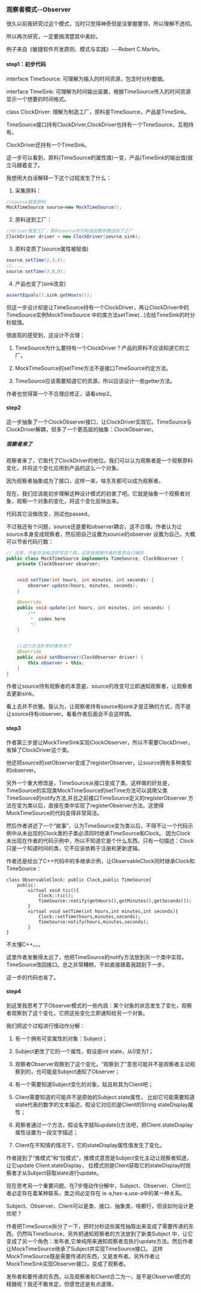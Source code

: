 ### 观察者模式--Observer

很久以前我研究过这个模式，当时只觉得神奇但是没掌握要领，所以理解不透彻。

所以再次研究，一定要搞清楚其中奥妙。

例子来自《敏捷软件开发原则、模式与实践》---Robert C.Martin。

#### step1：初步代码

interface TimeSource: 可理解为输入的时间资源，包含时分秒数据。

interface TimeSink: 可理解为时间输出装置，根据TimeSource传入的时间资源显示一个想要的时间格式。

class ClockDriver: 理解为制造工厂，原料是TimeSource，产品是TimeSink。

TimeSource接口持有ClockDriver,ClockDriver也持有一个TimeSource，互相持有。

ClockDriver还持有一个TimeSink。

这一步可以看到，原料(TimeSource的属性值)一变，产品(TimeSink的输出值)就立马跟着变了。

我想用大白话解释一下这个过程发生了什么：

1. 采集原料：
```java
//source就是原料
MockTimeSource source=new MockTimeSource();
```
2. 原料送到工厂：
```java
//driver就是工厂，原料source作为构造函数参数送到了工厂
ClockDriver driver = new ClockDriver(source,sink);
```

3. 原料变质了(source属性被赋值)
```java
source.setTime(2,3,4);
//.....
source.setTime(7,8,9);

``` 

4. 产品也变了(sink改变)
```java
assertEquals(7,sink.getHours());
```


但这一步设计却是让TimeSource持有一个ClockDriver，再让ClockDriver中的TimeSource实例MockTimeSource
中的类方法setTime(...)去给TimeSink的时分秒赋值。

很直观的感受到，这设计不合理：

1. TimeSource为什么要持有一个ClockDriver？产品的原料不应该知道它的工厂。

2. MockTimeSource的setTime方法不是接口TimeSource约定方法。

3. TimeSource应该需要知道它的资源，所以应该设计一些getter方法。

作者也觉得第一个不合理应修正，请看step2。

#### step2

这一步抽象了一个ClockObserver接口，让ClockDriver实现它。TimeSource与ClockDriver解耦，但多了一个更高层的抽象：ClockObserver。

##### 观察者来了

观察者来了，它取代了ClockDriver的地位。我们可以认为观察者是一个观察原料变化，并将这个变化应用到产品的这么一个对象。

因为观察者抽象成为了接口，这样一来，啥东东都可以成为观察者。


现在，我们应该能初步理解这种设计模式的初衷了吧。它就是抽象一个观察者对象，观察一个对象的变化，将这个变化反映出来。

代码其它没做改变，测试也passed。

不过我还有个问题，source还是要和observer耦合，这不合理。作者认为让source本身变成观察者，然后把自己设置为source的observer
设置为自己，大概可以节省代码行数：
```java
// 注意，作者并没有这样写这个类，这是我根据作者的意思自己编的
public class MockTimeSource implements TimeSource, ClockObserver {
    private ClockObserver observer;


    void setTime(int hours, int minutes, int seconds) {
        observer.update(hours, minutes, seconds);
    }

    @Override
    public void update(int hours, int minutes, int seconds) {
        /**
         *  codes here 
         */
    }


    //这个方法形参好像多余了
    @Override
    public void setObserver(ClockObserver driver) {
        this.observer = this;
    }
}

```

作者让source持有观察者的本意是，source的改变可立即通知观察者，让观察者去更新sink。

看上去并不优雅。我认为，让观察者持有source和sink才是正确的方式，而不是让source持有observer。看看作者后面会不会这样搞。

#### step3

作者第三步是让MockTimeSink实现ClockObserver，所以不需要ClockDriver，省掉了ClockDriver这个类。

他还把source的setObserver变成了registerObserver，让source拥有多种类型的observer。

另外一个重大修改是，TimeSource从接口变成了类。这样做的好处是，
TimeSource的实现类MockTimeSource的setTime方法可以调用父类TimeSource的notify方法,并且之前接口TimeSource定义的registerObserver
方法在变为类以后，直接在类中实现了registerObserver方法。这使得MockTimeSource的代码变得非常简洁。

然后作者讲述了一个“故事”，认为TimeSource变为类以后，不得不让一个代码示例中从未出现的Clock类的子类必须同时继承TimeSource和Clock。
因为Clock未出现在作者的代码示例中，所以不知道它是个什么东西，只有一句描述：Clock只是一个知道时间的类，它不应该依赖于注册和更新逻辑。

作者还是给出了C++代码中的多继承示例，让ObservableClock同时继承Clock和TimeSource：
```text
class ObservableClock: public Clock,public TimeSource{
    public:
        virtual void tic(){
            Clock::tic();
            TimeSource::notify(getHours(),getMinutes(),getSeconds());
        }
        virtual void setTime(int hours,int minutes,int seconds){
            Clock::setTime(hours,minutes,seconds);
            TimeSource:notify(hours,minutes,seconds);
        }
}
```
不太懂C++。。。

这里作者发散得太远了，他把TimeSource的notify方法放到另一个类中实现，TimeSource改回接口。总之非常糟糕，不如直接跟着我跳到下一步。

这一步的代码也省了。

#### step4

到这里我思考了下Observer模式的一些内涵：某个对象的状态发生了变化，观察者观察到了这个变化，它把这些变化立即通知给另一个对象。

我们把这个过程进行慢动作分解：

1. 有一个拥有可变属性的对象：Subject；

2. Subject更改了它的一个属性，假设是int state，从0变为1；

3. 观察者Observer观察到了这个变化。“观察到了”意思可能并不是观察者主动观察到的，也可能是Subject通知了Observer；

4. 有一个需要知道Subject变化的对象，姑且称其为Client吧；

5. Client需要知道的可能并不是原始的Subject.state属性，
比如它可能需要知道state代表的数字的文本描述，假设它对应的是Client的String stateDisplay属性；

6. 观察者通过一个方法，假设名字就叫update()方法吧，把Client.stateDisplay属性设置为一段文字描述；

7. Client在不知情的情况下，它的stateDisplay属性值发生了变化。

作者提到了“推模式”和“拉模式”，推模式意思是Subject变化主动让观察者知道，让它update Client.stateDisplay，
拉模式则是Client获取它的stateDisplay时观察者才从Subject获取state进行update。

现在思考另一个重要问题。在7步慢动作分解中，Subject、Observer、Client三者必定存在着某种联系，类之间必定存在
is-a,has-a,use-a中的某一种关系。

Subject、Observer、Client可以是类、接口、抽象类，啥都行，但该如何设计更优呢？

作者把TimeSource拆分了一下，把时分秒这些属性抽取出来变成了需要传递的东西，仍然叫TimeSource，另外把通知观察者的方法放到了新类Subject
中，让它变成了另一个角色：发布者,它单纯用来通知观察者去执行update方法。然后作者让MockTimeSource继承了Subject并实现TimeSource接口。
这样MockTimeSource既是需要传递的东西，又是发布者。另外作者让MockTimeSink实现Observer接口，变成了观察者。

发布者和要传递的东西，以及观察者和Client合二为一，是不是Observer模式的精髓呢？我还不敢肯定，但感觉还是有点道理。

